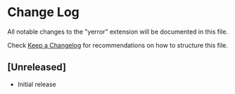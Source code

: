 # Change Log

All notable changes to the "yerror" extension will be documented in this file.

Check [Keep a Changelog](http://keepachangelog.com/) for recommendations on how to structure this file.

## [Unreleased]

- Initial release